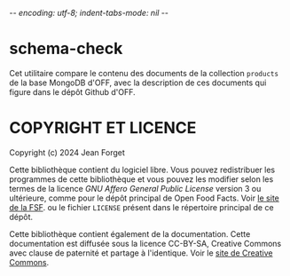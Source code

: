 -*- encoding: utf-8; indent-tabs-mode: nil -*-

schema-check
============

Cet  utilitaire compare  le  contenu des  documents  de la  collection
`products`  de la  base  MongoDB  d'OFF, avec  la  description de  ces
documents qui figure dans le dépôt Github d'OFF.


COPYRIGHT ET LICENCE
====================

Copyright (c) 2024 Jean Forget

Cette   bibliothèque  contient   du   logiciel   libre.  Vous   pouvez
redistribuer les programmes  de cette bibliothèque et  vous pouvez les
modifier selon  les termes  de la licence  _GNU Affero  General Public
License_ version  3 ou  ultérieure, comme pour  le dépôt  principal de
Open Food Facts. Voir
[le site de la FSF](https://www.gnu.org/licenses/agpl-3.0.fr.html).
ou le fichier `LICENSE` présent dans le répertoire principal de ce dépôt.

Cette  bibliothèque  contient  également de  la  documentation.  Cette
documentation est diffusée sous  la licence CC-BY-SA, Creative Commons
avec clause de paternité et partage à l'identique. Voir le
[site de Creative Commons](https://creativecommons.org/licenses/by-sa/4.0/deed.fr).

